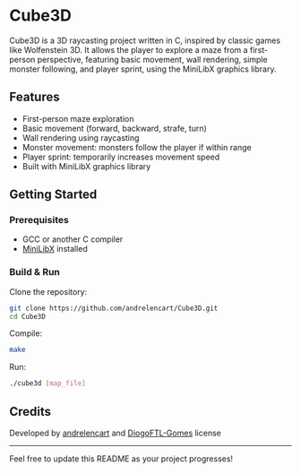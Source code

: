 # Cube3D

Cube3D is a 3D raycasting project written in C, inspired by classic games like Wolfenstein 3D. It allows the player to explore a maze from a first-person perspective, featuring basic movement, wall rendering, simple monster following, and player sprint, using the MiniLibX graphics library.

## Features

- First-person maze exploration
- Basic movement (forward, backward, strafe, turn)
- Wall rendering using raycasting
- Monster movement: monsters follow the player if within range
- Player sprint: temporarily increases movement speed
- Built with MiniLibX graphics library

## Getting Started

### Prerequisites

- GCC or another C compiler
- [MiniLibX](https://harm-smits.github.io/42docs/libs/minilibx/) installed

### Build & Run

Clone the repository:
```sh
git clone https://github.com/andrelencart/Cube3D.git
cd Cube3D
```

Compile:
```sh
make
```

Run:
```sh
./cube3d [map_file]
```

## Credits

Developed by [andrelencart](https://github.com/andrelencart) and [DiogoFTL-Gomes]((https://github.com/DiogoFTL-Gomes))
license

---

Feel free to update this README as your project progresses!
